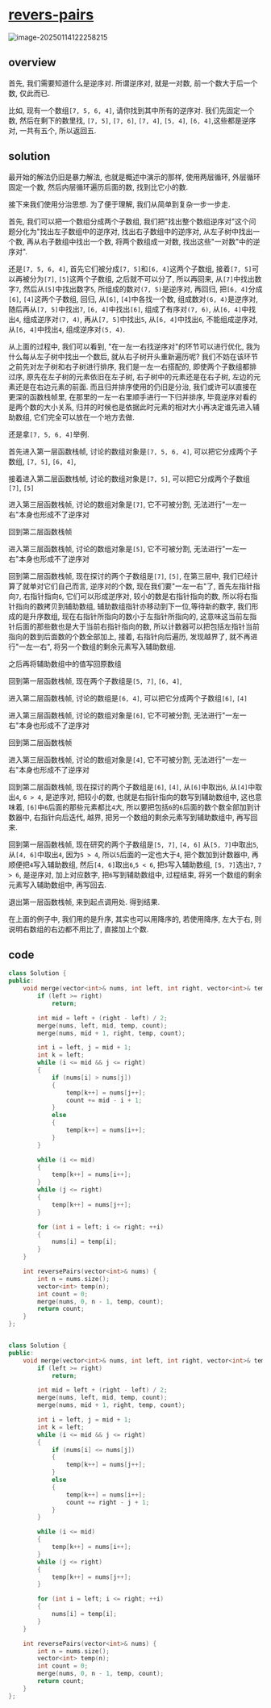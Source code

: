 # [revers-pairs](https://leetcode.cn/problems/shu-zu-zhong-de-ni-xu-dui-lcof)

![image-20250114122258215](https://md-wind.oss-cn-nanjing.aliyuncs.com/md/20250114122258301.png)

## overview

首先, 我们需要知道什么是逆序对.  所谓逆序对, 就是一对数, 前一个数大于后一个数, 仅此而已.

比如, 现有一个数组`[7, 5, 6, 4]`, 请你找到其中所有的逆序对.  我们先固定一个数, 然后在剩下的数里找, `[7, 5]`, `[7, 6]`, `[7, 4]`, `[5, 4]`, `[6, 4]`,这些都是逆序对, 一共有五个, 所以返回五.

## solution

最开始的解法仍旧是暴力解法, 也就是概述中演示的那样, 使用两层循环, 外层循环固定一个数, 然后内层循环遍历后面的数, 找到比它小的数.

接下来我们使用分治思想.   为了便于理解, 我们从简单到复杂一步一步走.

首先, 我们可以把一个数组分成两个子数组,  我们把"找出整个数组逆序对"这个问题分化为"找出左子数组中的逆序对,  找出右子数组中的逆序对,  从左子树中找出一个数, 再从右子数组中找出一个数, 将两个数组成一对数, 找出这些"一对数"中的逆序对".	

还是`[7, 5, 6, 4]`, 首先它们被分成`[7, 5]`和`[6, 4]`这两个子数组, 接着`[7, 5]`可以再被分为`[7]`, `[5]`这两个子数组, 之后就不可以分了, 所以再回来, 从`[7]`中找出数字`7`, 然后从`[5]`中找出数字`5`, 所组成的数对`(7, 5)`是逆序对, 再回归, 把`[6, 4]`分成`[6]`, `[4]`这两个子数组, 回归, 从`[6]`, `[4]`中各找一个数, 组成数对`(6, 4)`是逆序对, 随后再从`[7, 5]`中找出`7`, `[6, 4]`中找出`[6]`, 组成了有序对`(7, 6)`, 从`[6, 4]`中找出`4`, 组成逆序对`(7, 4)`, 再从`[7, 5]`中找出`5`, 从`[6, 4]`中找出`6`, 不能组成逆序对, 从`[6, 4]`中找出`4`, 组成逆序对`(5, 4)`.

从上面的过程中, 我们可以看到, "在一左一右找逆序对"的环节可以进行优化, 我为什么每从左子树中找出一个数后, 就从右子树开头重新遍历呢? 我们不妨在该环节之前先对左子树和右子树进行排序, 我们是一左一右搭配的, 即使两个子数组都排过序, 原先在左子树的元素依旧在左子树, 右子树中的元素还是在右子树, 左边的元素还是在右边元素的前面.          而且归并排序使用的仍旧是分治, 我们或许可以直接在更深的函数栈帧里, 在那里的一左一右里顺手进行一下归并排序, 毕竟逆序对看的是两个数的大小关系, 归并的时候也是依据此时元素的相对大小再决定谁先进入辅助数组, 它们完全可以放在一个地方去做.

还是拿`[7, 5, 6, 4]`举例.

首先进入第一层函数栈帧, 讨论的数组对象是`[7, 5, 6, 4]`, 可以把它分成两个子数组, `[7, 5]`, `[6, 4]`, 

接着进入第二层函数栈帧, 讨论的数组对象是`[7, 5]`, 可以把它分成两个子数组`[7]`, `[5]`

进入第三层函数栈帧, 讨论的数组对象是`[7]`, 它不可被分割, 无法进行"一左一右"本身也形成不了逆序对

回到第二层函数栈帧

进入第三层函数栈帧, 讨论的数组对象是`[5]`, 它不可被分割, 无法进行"一左一右"本身也形成不了逆序对

回到第二层函数栈帧, 现在探讨的两个子数组是`[7]`, `[5]`, 在第三层中, 我们已经计算了就单对它们自己而言, 逆序对的个数, 现在我们要"一左一右"了, 首先左指针指向`7`, 右指针指向`6`, 它们可以形成逆序对, 较小的数是右指针指向的数, 所以将右指针指向的数拷贝到辅助数组, 辅助数组指针亦移动到下一位,等待新的数字, 我们形成的是升序数组, 现在右指针所指向的数小于左指针所指向的, 这意味这当前左指针后面的那些数也是大于当前右指针指向的数, 所以计数器可以把包括左指针当前指向的数到后面数的个数全部加上, 接着, 右指针向后遍历, 发现越界了, 就不再进行"一左一右", 将另一个数组的剩余元素写入辅助数组.

之后再将辅助数组中的值写回原数组

回到第一层函数栈帧, 现在两个子数组是`[5, 7]`, `[6, 4]`,

进入第二层函数栈帧, 讨论的数组是`[6, 4]`, 可以把它分成两个子数组`[6]`, `[4]`

进入第三层函数栈帧, 讨论的数组对象是`[6]`, 它不可被分割, 无法进行"一左一右"本身也形成不了逆序对

回到第二层函数栈帧

进入第三层函数栈帧, 讨论的数组对象是`[4]`, 它不可被分割, 无法进行"一左一右"本身也形成不了逆序对

回到第二层函数栈帧, 现在探讨的两个子数组是`[6]`, `[4]`, 从`[6]`中取出`6`, 从`[4]`中取出`4`, `6 > 4`, 是逆序对, 把较小的数, 也就是右指针指向的数写到辅助数组中, 这也意味着, `[6]`中`6`后面的那些元素都比`4`大, 所以要把包括`6`的`6`后面的数个数全部加到计数器中, 右指针向后迭代, 越界, 把另一个数组的剩余元素写到辅助数组中, 再写回来.

回到第一层函数栈帧, 现在研究的两个子数组是`[5, 7]`, `[4, 6]` 从`[5, 7]`中取出`5`, 从`[4, 6]`中取出`4`, 因为`5 > 4`, 所以`5`后面的一定也大于`4`, 把个数加到计数器中, 再顺便把`4`写入辅助数组, 然后`[4, 6]`取出`6`,`5 < 6`, 把`5`写入辅助数组, `[5, 7]`选出`7`, `7 > 6`, 是逆序对, 加上对应数字, 把`6`写到辅助数组中, 过程结束, 将另一个数组的剩余元素写入辅助数组中, 再写回去.

退出第一层函数栈帧, 来到起点调用处.  得到结果.

在上面的例子中, 我们用的是升序, 其实也可以用降序的, 若使用降序, 左大于右, 则说明右数组的右边都不用比了, 直接加上个数.

## code

```cpp
class Solution {
public:
    void merge(vector<int>& nums, int left, int right, vector<int>& temp, int& count) {
        if (left >= right) 
            return;

        int mid = left + (right - left) / 2;
        merge(nums, left, mid, temp, count);
        merge(nums, mid + 1, right, temp, count);

        int i = left, j = mid + 1;
        int k = left;
        while (i <= mid && j <= right) 
        {
            if (nums[i] > nums[j]) 
            {
                temp[k++] = nums[j++];
                count += mid - i + 1; 
            } 
            else 
            {
                temp[k++] = nums[i++];
            }
        }

        while (i <= mid) 
        {
            temp[k++] = nums[i++];
        }
        while (j <= right) 
        {
            temp[k++] = nums[j++];
        }

        for (int i = left; i <= right; ++i) 
        {
            nums[i] = temp[i];
        }
    }

    int reversePairs(vector<int>& nums) {
        int n = nums.size();
        vector<int> temp(n);
        int count = 0;
        merge(nums, 0, n - 1, temp, count);
        return count;
    }
};


class Solution {
public:
    void merge(vector<int>& nums, int left, int right, vector<int>& temp, int& count) {
        if (left >= right) 
            return;

        int mid = left + (right - left) / 2;
        merge(nums, left, mid, temp, count);
        merge(nums, mid + 1, right, temp, count);

        int i = left, j = mid + 1;
        int k = left;
        while (i <= mid && j <= right) 
        {
            if (nums[i] <= nums[j]) 
            {
                temp[k++] = nums[j++];
            } 
            else 
            {
                temp[k++] = nums[i++];
                count += right - j + 1;
            }
        }

        while (i <= mid) 
        {
            temp[k++] = nums[i++];
        }
        while (j <= right) 
        {
            temp[k++] = nums[j++];
        }

        for (int i = left; i <= right; ++i) 
        {
            nums[i] = temp[i];
        }
    }

    int reversePairs(vector<int>& nums) {
        int n = nums.size();
        vector<int> temp(n);
        int count = 0;
        merge(nums, 0, n - 1, temp, count);
        return count;
    }
};
```

 